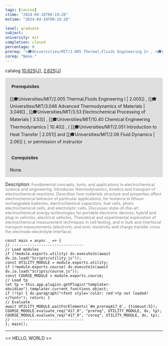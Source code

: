 ```yaml
---
tags: [course]
ctime: "2024-04-18T00:19:28"
mstime: "2024-04-18T00:19:28"

level: graduate
subject: 
university: mit
completion: closed
percentage: 0
prereq: "<🎓Universities/MIT/2.005 Thermal,Fluids Engineering I> , <🎓Universities/MIT/3.046 Advanced Thermodynamics of Materials> , <🎓Universities/MIT/3.53 Electrochemical Processing of Materials> , <🎓Universities/MIT/10.40 Chemical Engineering Thermodynamics> , ( <🎓Universities/MIT/2.051 Introduction to Heat Transfer> and <🎓Universities/MIT/2.06 Fluid Dynamics> ), or permission of instructor"
coreq: "None."
---
```


catalog [10.625[J]](http://student.mit.edu/catalog/m10a.html#10.625), [2.625[J]](http://student.mit.edu/catalog/m2b.html#2.625)

<span style="display: block; padding: 15px; background-color: rgb(100, 100, 100, 0.2);"><font id="m_prereq417_0" style="display: block; font-family: Arial, sans-serif; font-weight: bold; padding: 5px">Prerequisites</font><br><span id="prereq417_0">[[🎓Universities/MIT/2.005 Thermal,Fluids Engineering I | 2.005]] , [[🎓Universities/MIT/3.046 Advanced Thermodynamics of Materials | 3.046]] , [[🎓Universities/MIT/3.53 Electrochemical Processing of Materials | 3.53]] , [[🎓Universities/MIT/10.40 Chemical Engineering Thermodynamics | 10.40]] , ( [[🎓Universities/MIT/2.051 Introduction to Heat Transfer | 2.051]] and [[🎓Universities/MIT/2.06 Fluid Dynamics | 2.06]] ), or permission of instructor</span></span>
<span style="display: block; padding: 15px; background-color: rgb(100, 100, 100, 0.2);"><font id="m_coreq417_0" style="display: block; font-family: Arial, sans-serif; font-weight: bold; padding: 5px">Corequisites</font><br><span id="coreq417_0">None.</span></span>

<font style="">Description:</font>
<font style="color: grey; font-size: 0.8rem;">Fundamental concepts, tools, and applications in electrochemical science and engineering. Introduces thermodynamics, kinetics and transport of electrochemical reactions. Describes how materials structure and properties affect electrochemical behavior of particular applications, for instance in lithium rechargeable batteries, electrochemical capacitors, fuel cells, photo electrochemical cells, and electrolytic cells. Discusses state-of-the-art electrochemical energy technologies for portable electronic devices, hybrid and plug-in vehicles, electrical vehicles. Theoretical and experimental exploration of electrochemical measurement techniques in cell testing, and in bulk and interfacial transport measurements (electronic and ionic resistivity and charge transfer cross the electrode-electrolyte interface).</font>

```dataviewjs
const main = async _ => {
// --------------------------------
// Load modules
if (!module.exports.utility) dv.executeJs(await dv.io.load("Scripts/utility.js"));
const UTILITY_MODULE = module.exports.utility;
if (!module.exports.course) dv.executeJs(await dv.io.load("Scripts/course.js"));
const COURSE_MODULE = module.exports.course;
// Load tp
let tp = this.app.plugins.getPlugin("templater-obsidian").templater.current_functions_object;
if (!tp) { dv.paragraph("<font style='color: red'>tp not loaded!</font>"); return; }
// Evaluate
await UTILITY_MODULE.waitForElements(`#m_prereq417_0`, {timeout:5});
COURSE_MODULE.evaluate_req("417_0", "prereq", UTILITY_MODULE, dv, tp);
COURSE_MODULE.evaluate_req("417_0", "coreq", UTILITY_MODULE, dv, tp);
// --------------------------------
}; main();
```

---

<< HELLO, WORLD >>
